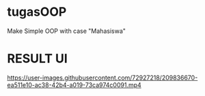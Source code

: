 # tugasOOP
Make Simple OOP with case "Mahasiswa"

# RESULT UI
https://user-images.githubusercontent.com/72927218/209836670-ea511e10-ac38-42b4-a019-73ca974c0091.mp4
